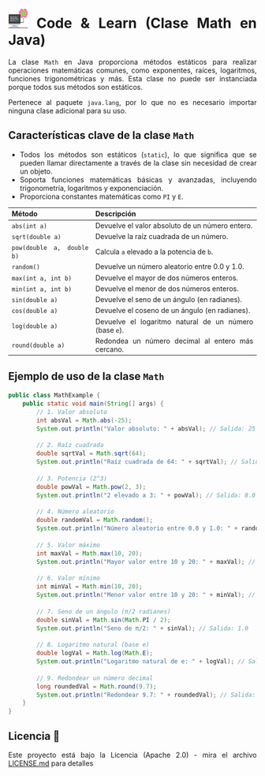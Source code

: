<div align="justify">

# <img src=../../../../images/computer.png width="40"> Code & Learn (Clase Math en Java)


La clase `Math` en Java proporciona métodos estáticos para realizar operaciones matemáticas comunes, como exponentes, raíces, logaritmos, funciones trigonométricas y más. Esta clase no puede ser instanciada porque todos sus métodos son estáticos.

Pertenece al paquete `java.lang`, por lo que no es necesario importar ninguna clase adicional para su uso.

## Características clave de la clase `Math`

- Todos los métodos son estáticos (`static`), lo que significa que se pueden llamar directamente a través de la clase sin necesidad de crear un objeto.
- Soporta funciones matemáticas básicas y avanzadas, incluyendo trigonometría, logaritmos y exponenciación.
- Proporciona constantes matemáticas como `PI` y `E`.

| Método                                      | Descripción                                                         |
| ------------------------------------------- | ------------------------------------------------------------------- |
| `abs(int a)`                                | Devuelve el valor absoluto de un número entero.                     |
| `sqrt(double a)`                            | Devuelve la raíz cuadrada de un número.                             |
| `pow(double a, double b)`                   | Calcula `a` elevado a la potencia de `b`.                           |
| `random()`                                  | Devuelve un número aleatorio entre 0.0 y 1.0.                       |
| `max(int a, int b)`                         | Devuelve el mayor de dos números enteros.                           |
| `min(int a, int b)`                         | Devuelve el menor de dos números enteros.                           |
| `sin(double a)`                             | Devuelve el seno de un ángulo (en radianes).                        |
| `cos(double a)`                             | Devuelve el coseno de un ángulo (en radianes).                      |
| `log(double a)`                             | Devuelve el logaritmo natural de un número (base `e`).              |
| `round(double a)`                           | Redondea un número decimal al entero más cercano.                   |

## Ejemplo de uso de la clase `Math`

```java
public class MathExample {
    public static void main(String[] args) {
        // 1. Valor absoluto
        int absVal = Math.abs(-25);
        System.out.println("Valor absoluto: " + absVal); // Salida: 25

        // 2. Raíz cuadrada
        double sqrtVal = Math.sqrt(64);
        System.out.println("Raíz cuadrada de 64: " + sqrtVal); // Salida: 8.0

        // 3. Potencia (2^3)
        double powVal = Math.pow(2, 3);
        System.out.println("2 elevado a 3: " + powVal); // Salida: 8.0

        // 4. Número aleatorio
        double randomVal = Math.random();
        System.out.println("Número aleatorio entre 0.0 y 1.0: " + randomVal);

        // 5. Valor máximo
        int maxVal = Math.max(10, 20);
        System.out.println("Mayor valor entre 10 y 20: " + maxVal); // Salida: 20

        // 6. Valor mínimo
        int minVal = Math.min(10, 20);
        System.out.println("Menor valor entre 10 y 20: " + minVal); // Salida: 10

        // 7. Seno de un ángulo (π/2 radianes)
        double sinVal = Math.sin(Math.PI / 2);
        System.out.println("Seno de π/2: " + sinVal); // Salida: 1.0

        // 8. Logaritmo natural (base e)
        double logVal = Math.log(Math.E);
        System.out.println("Logaritmo natural de e: " + logVal); // Salida: 1.0

        // 9. Redondear un número decimal
        long roundedVal = Math.round(9.7);
        System.out.println("Redondear 9.7: " + roundedVal); // Salida: 10
    }
}
```

## Licencia 📄

Este proyecto está bajo la Licencia (Apache 2.0) - mira el archivo [LICENSE.md](../../../../LICENSE) para detalles

</div>